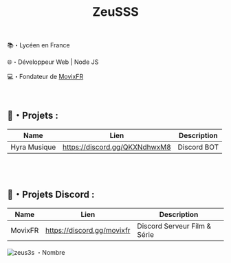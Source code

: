 <h1 align="center">ZeuSSS</h1>
<br> 

 📚・Lycéen en France

 🌐・Développeur Web | Node JS

 💻・Fondateur de [MovixFR](https://discord.gg/movixfr)
 
 <br>

  ## 🚩・Projets :
  | Name             | Lien                              | Description                                                            |
  |------------------|-----------------------------------|------------------------------------------------------------------------|
  | Hyra Musique     | https://discord.gg/QKXNdhwxM8     | Discord BOT | Musique V13                                              |
  
  <br>
  <br>
  
  ## 🚩・Projets Discord :
  | Name             | Lien                              | Description                                                            |
  |------------------|-----------------------------------|------------------------------------------------------------------------|
  | MovixFR          | https://discord.gg/movixfr        | Discord Serveur Film & Série                                           |


<p align="left"> <img src="https://komarev.com/ghpvc/?username=zeus3s&label=Profile%20views&color=ff0000&style=plastic" alt="zeus3s" /> ・Nombre</p>

